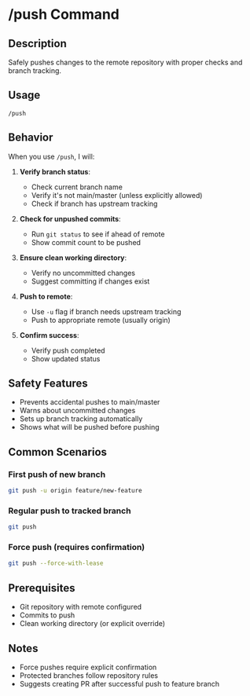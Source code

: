 # /push Command

## Description
Safely pushes changes to the remote repository with proper checks and branch tracking.

## Usage
```
/push
```

## Behavior
When you use `/push`, I will:

1. **Verify branch status**:
   - Check current branch name
   - Verify it's not main/master (unless explicitly allowed)
   - Check if branch has upstream tracking

2. **Check for unpushed commits**:
   - Run `git status` to see if ahead of remote
   - Show commit count to be pushed

3. **Ensure clean working directory**:
   - Verify no uncommitted changes
   - Suggest committing if changes exist

4. **Push to remote**:
   - Use `-u` flag if branch needs upstream tracking
   - Push to appropriate remote (usually origin)

5. **Confirm success**:
   - Verify push completed
   - Show updated status

## Safety Features
- Prevents accidental pushes to main/master
- Warns about uncommitted changes
- Sets up branch tracking automatically
- Shows what will be pushed before pushing

## Common Scenarios

### First push of new branch
```bash
git push -u origin feature/new-feature
```

### Regular push to tracked branch
```bash
git push
```

### Force push (requires confirmation)
```bash
git push --force-with-lease
```

## Prerequisites
- Git repository with remote configured
- Commits to push
- Clean working directory (or explicit override)

## Notes
- Force pushes require explicit confirmation
- Protected branches follow repository rules
- Suggests creating PR after successful push to feature branch